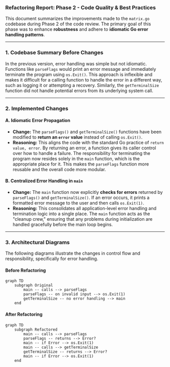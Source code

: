 ### Refactoring Report: Phase 2 - Code Quality & Best Practices

This document summarizes the improvements made to the `matrix.go` codebase during Phase 2 of the code review. The primary goal of this phase was to enhance **robustness** and adhere to **idiomatic Go error handling patterns**.

-----

### 1\. Codebase Summary Before Changes

In the previous version, error handling was simple but not idiomatic. Functions like `parseFlags` would print an error message and immediately terminate the program using `os.Exit()`. This approach is inflexible and makes it difficult for a calling function to handle the error in a different way, such as logging it or attempting a recovery. Similarly, the `getTerminalSize` function did not handle potential errors from its underlying system call.

-----

### 2\. Implemented Changes

#### **A. Idiomatic Error Propagation**

  * **Change:** The `parseFlags()` and `getTerminalSize()` functions have been modified to **return an `error` value** instead of calling `os.Exit()`.
  * **Reasoning:** This aligns the code with the standard Go practice of `return value, error`. By returning an error, a function gives its caller control over how to handle a failure. The responsibility for terminating the program now resides solely in the `main` function, which is the appropriate place for it. This makes the `parseFlags` function more reusable and the overall code more modular.

#### **B. Centralized Error Handling in `main`**

  * **Change:** The `main` function now explicitly **checks for errors** returned by `parseFlags()` and `getTerminalSize()`. If an error occurs, it prints a formatted error message to the user and then calls `os.Exit(1)`.
  * **Reasoning:** This consolidates all application-level error handling and termination logic into a single place. The `main` function acts as the "cleanup crew," ensuring that any problems during initialization are handled gracefully before the main loop begins.

-----

### 3\. Architectural Diagrams

The following diagrams illustrate the changes in control flow and responsibility, specifically for error handling.

#### **Before Refactoring**

```mermaid
graph TD
    subgraph Original
        main -- calls --> parseFlags
        parseFlags -- on invalid input --> os.Exit(1)
        getTerminalSize -- no error handling --> main
    end
```

#### **After Refactoring**

```mermaid
graph TD
    subgraph Refactored
        main -- calls --> parseFlags
        parseFlags -- returns --> Error?
        main -- if Error --> os.Exit(1)
        main -- calls --> getTerminalSize
        getTerminalSize -- returns --> Error?
        main -- if Error --> os.Exit(1)
    end
```